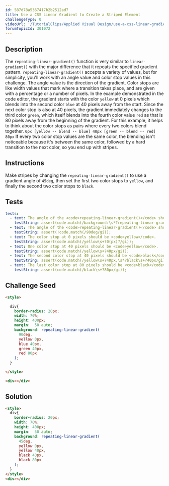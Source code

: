 ```yaml
---
id: 587d78a5367417b2b2512ad7
title: Use a CSS Linear Gradient to Create a Striped Element
challengeType: 0
videoUrl: '/TutorialClips/Applied Visual Design/use-a-css-linear-gradient-to-create-a-striped-element.webm'
forumTopicId: 301072
---
```


## Description
<section id='description'>
The <code>repeating-linear-gradient()</code> function is very similar to <code>linear-gradient()</code> with the major difference that it repeats the specified gradient pattern. <code>repeating-linear-gradient()</code> accepts a variety of values, but for simplicity, you'll work with an angle value and color stop values in this challenge.
The angle value is the direction of the gradient. Color stops are like width values that mark where a transition takes place, and are given with a percentage or a number of pixels.
In the example demonstrated in the code editor, the gradient starts with the color <code>yellow</code> at 0 pixels which blends into the second color <code>blue</code> at 40 pixels away from the start. Since the next color stop is also at 40 pixels, the gradient immediately changes to the third color <code>green</code>, which itself blends into the fourth color value <code>red</code> as that is 80 pixels away from the beginning of the gradient.
For this example, it helps to think about the color stops as pairs where every two colors blend together.
<code>0px [yellow -- blend -- blue] 40px [green -- blend -- red] 80px</code>
If every two color stop values are the same color, the blending isn't noticeable because it's between the same color, followed by a hard transition to the next color, so you end up with stripes.
</section>

## Instructions
<section id='instructions'>
Make stripes by changing the <code>repeating-linear-gradient()</code> to use a gradient angle of <code>45deg</code>, then set the first two color stops to <code>yellow</code>, and finally the second two color stops to <code>black</code>.
</section>

## Tests
<section id='tests'>

```yml
tests:
  - text: The angle of the <code>repeating-linear-gradient()</code> should be 45deg.
    testString: assert(code.match(/background:\s*?repeating-linear-gradient\(\s*?45deg/gi));
  - text: The angle of the <code>repeating-linear-gradient()</code> should no longer be 90deg
    testString: assert(!code.match(/90deg/gi));
  - text: The color stop at 0 pixels should be <code>yellow</code>.
    testString: assert(code.match(/yellow\s+?0(px)?/gi));
  - text: One color stop at 40 pixels should be <code>yellow</code>.
    testString: assert(code.match(/yellow\s+?40px/gi));
  - text: The second color stop at 40 pixels should be <code>black</code>.
    testString: assert(code.match(/yellow\s+?40px,\s*?black\s+?40px/gi));
  - text: The last color stop at 80 pixels should be <code>black</code>.
    testString: assert(code.match(/black\s+?80px/gi));

```

</section>

## Challenge Seed
<section id='challengeSeed'>

<div id='html-seed'>

```html
<style>

  div{
    border-radius: 20px;
    width: 70%;
    height: 400px;
    margin:  50 auto;
    background: repeating-linear-gradient(
      90deg,
      yellow 0px,
      blue 40px,
      green 40px,
      red 80px
    );
  }

</style>

<div></div>
```

</div>



</section>

## Solution
<section id='solution'>


```html
<style>
  div{
    border-radius: 20px;
    width: 70%;
    height: 400px;
    margin:  50 auto;
    background: repeating-linear-gradient(
      45deg,
      yellow 0px,
      yellow 40px,
      black 40px,
      black 80px
    );
  }
</style>
<div></div>
```

</section>

